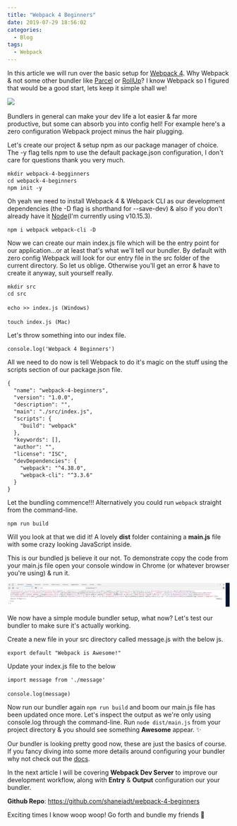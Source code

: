 ```yaml
---
title: "Webpack 4 Beginners"
date: 2019-07-29 18:56:02
categories:
  - Blog
tags: 
  - Webpack
---
```


In this article we will run over the basic setup for [Webpack 4](https://webpack.js.org/). Why Webpack & not some other bundler like [Parcel](https://parceljs.org/) or [RollUp](https://rollupjs.org/guide/en/)? I know Webpack so I figured that would be a good start, lets keep it simple shall we!

![](https://i.imgflip.com/1tlvet.jpg)

Bundlers in general can make your dev life a lot easier & far more productive, but some can absorb you into config hell! For example here's a zero configuration Webpack project minus the hair plugging.

Let's create our project & setup npm as our package manager of choice. The -y flag tells npm to use the default package.json configuration, I don't care for questions thank you very much.

```
mkdir webpack-4-begginners
cd webpack-4-beginners
npm init -y
```

Oh yeah we need to install Webpack 4 & Webpack CLI as our development dependencies (the -D flag is shorthand for --save-dev) & also if you don't already have it [Node](https://nodejs.org/en/download/)(I'm currently using v10.15.3).

```
npm i webpack webpack-cli -D
```

Now we can create our main index.js file which will be the entry point for our application...or at least that's what we'll tell our bundler. By default with zero config Webpack will look for our entry file in the src folder of the current directory. So let us oblige. Otherwise you'll get an error & have to create it anyway, suit yourself really.

```
mkdir src
cd src

echo >> index.js (Windows)

touch index.js (Mac)
```

Let's throw something into our index file.

```
console.log('Webpack 4 Beginners')
```

All we need to do now is tell Webpack to do it's magic on the stuff using the scripts section of our package.json file.

```
{
  "name": "webpack-4-beginners",
  "version": "1.0.0",
  "description": "",
  "main": "./src/index.js",
  "scripts": {
    "build": "webpack"
  },
  "keywords": [],
  "author": "",
  "license": "ISC",
  "devDependencies": {
    "webpack": "^4.38.0",
    "webpack-cli": "^3.3.6"
  }
}
```

Let the bundling commence!!! Alternatively you could run `webpack` straight from the command-line.

```
npm run build
```

Will you look at that we did it! A lovely **dist** folder containing a **main.js** file with some crazy looking JavaScript inside.

This is our bundled js believe it our not. To demonstrate copy the code from your main.js file open your console window in Chrome (or whatever browser you're using) & run it.

![](/assets/images/webpack-4-beginners/first-bundle.jpg)

We now have a simple module bundler setup, what now? Let's test our bundler to make sure it's actually working.

Create a new file in your src directory called message.js with the below js.

```
export default "Webpack is Awesome!"
```

Update your index.js file to the below

```
import message from './message'

console.log(message)
```

Now run our bundler again `npm run build` and boom our main.js file has been updated once more. Let's inspect the output as we're only using console.log through the command-line. Run `node dist/main.js` from your project directory & you should see something **Awesome** appear. :sparkles:

Our bundler is looking pretty good now, these are just the basics of course. If you fancy diving into some more details around configuring your bundler why not check out the [docs](https://webpack.js.org/concepts/).

In the next article I will be covering **Webpack Dev Server** to improve our development workflow, along with **Entry** & **Output** configuration our your bundler.

**Github Repo**: https://github.com/shaneiadt/webpack-4-beginners

Exciting times I know woop woop! Go forth and bundle my friends :wave: